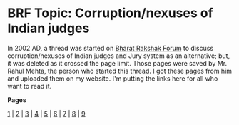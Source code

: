 # BRF Topic: Corruption/nexuses of Indian judges

In 2002 AD, a thread was started on [Bharat Rakshak Forum](https://forums.bharat-rakshak.com/) to discuss corruption/nexuses of Indian judges and Jury system as an alternative; but, it was deleted as it crossed the page limit. Those pages were saved by Mr. Rahul Mehta, the person who started this thread. I got these pages from him and uploaded them on my website. I'm putting the links here for all who want to read it.

**Pages**

[1](https://vinamrsachdeva.github.io/a_proc_list/courts/BRF,year2002.judge_vs_jury.01.htm) | [2](https://vinamrsachdeva.github.io/a_proc_list/courts/BRF,year2002.judge_vs_jury.02.htm) | [3](https://vinamrsachdeva.github.io/a_proc_list/courts/BRF,year2002.judge_vs_jury.03.htm) | [4](https://vinamrsachdeva.github.io/a_proc_list/courts/BRF,year2002.judge_vs_jury.04.htm) | [5](https://vinamrsachdeva.github.io/a_proc_list/courts/BRF,year2002.judge_vs_jury.05.htm) | [6](https://vinamrsachdeva.github.io/a_proc_list/courts/BRF,year2002.judge_vs_jury.06.htm) | [7](https://vinamrsachdeva.github.io/a_proc_list/courts/BRF,year2002.judge_vs_jury.07.htm) | [8](https://vinamrsachdeva.github.io/a_proc_list/courts/BRF,year2002.judge_vs_jury.08.htm) | [9](https://vinamrsachdeva.github.io/a_proc_list/courts/BRF,year2002.judge_vs_jury.09.htm)
